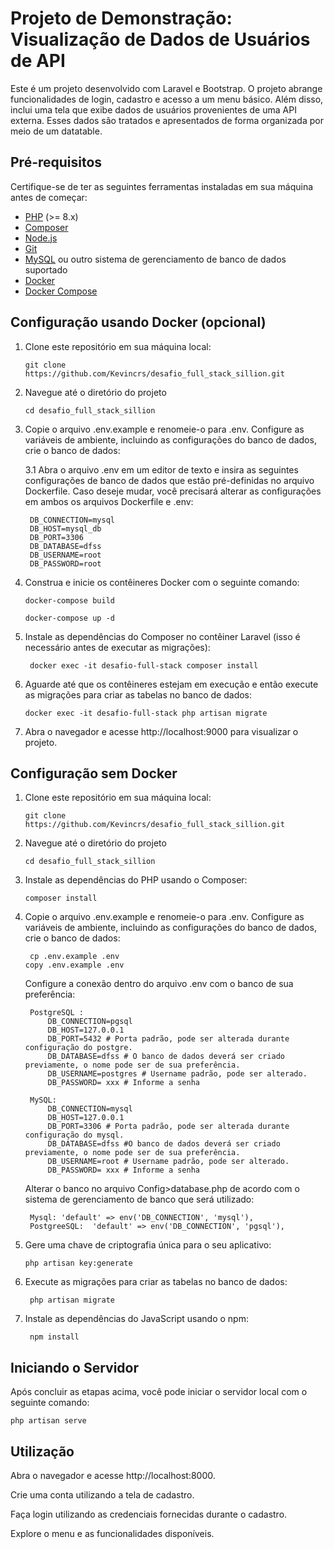 # Projeto de Demonstração: Visualização de Dados de Usuários de API

Este é um projeto desenvolvido com Laravel e Bootstrap. O projeto abrange funcionalidades de login, cadastro e acesso a um menu básico. Além disso, inclui uma tela que exibe dados de usuários provenientes de uma API externa. Esses dados são tratados e apresentados de forma organizada por meio de um datatable.

## Pré-requisitos

Certifique-se de ter as seguintes ferramentas instaladas em sua máquina antes de começar:

- [PHP](https://www.php.net/downloads.php) (>= 8.x)
- [Composer](https://getcomposer.org/download/)
- [Node.js](https://nodejs.org/en/download/)
- [Git](https://git-scm.com/downloads)
- [MySQL](https://dev.mysql.com/downloads/installer/) ou outro sistema de gerenciamento de banco de dados suportado
- [Docker](https://docs.docker.com/get-docker/)
- [Docker Compose](https://docs.docker.com/compose/install/) 

## Configuração usando Docker (opcional)

1. Clone este repositório em sua máquina local:

       git clone https://github.com/Kevincrs/desafio_full_stack_sillion.git

2. Navegue até o diretório do projeto

       cd desafio_full_stack_sillion
    
3. Copie o arquivo .env.example e renomeie-o para .env. Configure as variáveis de ambiente, incluindo as configurações do banco de dados, crie o banco de dados:
   
    3.1 Abra o arquivo .env em um editor de texto e insira as seguintes configurações de banco de dados que estão pré-definidas no arquivo Dockerfile. Caso deseje mudar, você precisará alterar as configurações em ambos os arquivos Dockerfile e .env:

        DB_CONNECTION=mysql
        DB_HOST=mysql_db
        DB_PORT=3306
        DB_DATABASE=dfss
        DB_USERNAME=root
        DB_PASSWORD=root

4. Construa e inicie os contêineres Docker com o seguinte comando:

       docker-compose build

       docker-compose up -d

5. Instale as dependências do Composer no contêiner Laravel (isso é necessário antes de executar as migrações):
        
        docker exec -it desafio-full-stack composer install


6. Aguarde até que os contêineres estejam em execução e então execute as migrações para criar as tabelas no banco de dados:

       docker exec -it desafio-full-stack php artisan migrate

7. Abra o navegador e acesse http://localhost:9000 para visualizar o projeto.

## Configuração sem Docker

1. Clone este repositório em sua máquina local:

       git clone https://github.com/Kevincrs/desafio_full_stack_sillion.git

2. Navegue até o diretório do projeto

       cd desafio_full_stack_sillion

3. Instale as dependências do PHP usando o Composer:

       composer install

4. Copie o arquivo .env.example e renomeie-o para .env. Configure as variáveis de ambiente, incluindo as configurações do banco de dados, crie o banco de dados:
   
        cp .env.example .env
       copy .env.example .env

    Configure a conexão dentro do arquivo .env com o banco de sua preferência:

        PostgreSQL : 
            DB_CONNECTION=pgsql
            DB_HOST=127.0.0.1
            DB_PORT=5432 # Porta padrão, pode ser alterada durante configuração do postgre.
            DB_DATABASE=dfss # O banco de dados deverá ser criado previamente, o nome pode ser de sua preferência.
            DB_USERNAME=postgres # Username padrão, pode ser alterado.
            DB_PASSWORD= xxx # Informe a senha

        MySQL: 
            DB_CONNECTION=mysql
            DB_HOST=127.0.0.1
            DB_PORT=3306 # Porta padrão, pode ser alterada durante configuração do mysql.
            DB_DATABASE=dfss #O banco de dados deverá ser criado previamente, o nome pode ser de sua preferência.
            DB_USERNAME=root # Username padrão, pode ser alterado.
            DB_PASSWORD= xxx # Informe a senha

    Alterar o banco no arquivo Config>database.php de acordo com o sistema de gerenciamento de banco que será utilizado:

        Mysql: 'default' => env('DB_CONNECTION', 'mysql'),
        PostgreeSQL:  'default' => env('DB_CONNECTION', 'pgsql'),

5. Gere uma chave de criptografia única para o seu aplicativo:
   
       php artisan key:generate

6. Execute as migrações para criar as tabelas no banco de dados:

        php artisan migrate

7. Instale as dependências do JavaScript usando o npm:

        npm install


## Iniciando o Servidor

Após concluir as etapas acima, você pode iniciar o servidor local com o seguinte comando:

    php artisan serve


## Utilização

Abra o navegador e acesse http://localhost:8000.

Crie uma conta utilizando a tela de cadastro.

Faça login utilizando as credenciais fornecidas durante o cadastro.

Explore o menu e as funcionalidades disponíveis.

